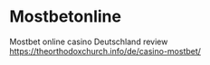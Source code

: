 # Mostbetonline
Mostbet online casino Deutschland review
https://theorthodoxchurch.info/de/casino-mostbet/
